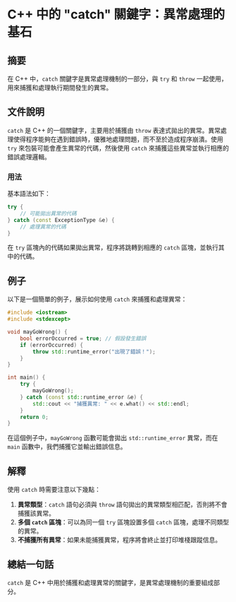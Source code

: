 <!--
Meta Description: # C++ 中的 "catch" 關鍵字：異常處理的基石 ## 摘要 在 C++ 中，`catch` 關鍵字是異常處理機制的一部分，與 `try` 和 `throw` 一起使用，用來捕獲和處理執行期間發生的異常。 ## 文件說明 `catch` 是 C++ 的一個關鍵字，主要用於捕獲由 `throw...
Meta Keywords: catch, try, std, throw, maygowrong
-->

# C++ 中的 "catch" 關鍵字：異常處理的基石

## 摘要
在 C++ 中，`catch` 關鍵字是異常處理機制的一部分，與 `try` 和 `throw` 一起使用，用來捕獲和處理執行期間發生的異常。

## 文件說明
`catch` 是 C++ 的一個關鍵字，主要用於捕獲由 `throw` 表達式拋出的異常。異常處理使得程序能夠在遇到錯誤時，優雅地處理問題，而不至於造成程序崩潰。使用 `try` 來包裝可能會產生異常的代碼，然後使用 `catch` 來捕獲這些異常並執行相應的錯誤處理邏輯。

### 用法
基本語法如下：
```cpp
try {
    // 可能拋出異常的代碼
} catch (const ExceptionType &e) {
    // 處理異常的代碼
}
```
在 `try` 區塊內的代碼如果拋出異常，程序將跳轉到相應的 `catch` 區塊，並執行其中的代碼。

## 例子
以下是一個簡單的例子，展示如何使用 `catch` 來捕獲和處理異常：
```cpp
#include <iostream>
#include <stdexcept>

void mayGoWrong() {
    bool errorOccurred = true; // 假設發生錯誤
    if (errorOccurred) {
        throw std::runtime_error("出現了錯誤！");
    }
}

int main() {
    try {
        mayGoWrong();
    } catch (const std::runtime_error &e) {
        std::cout << "捕獲異常: " << e.what() << std::endl;
    }
    return 0;
}
```
在這個例子中，`mayGoWrong` 函數可能會拋出 `std::runtime_error` 異常，而在 `main` 函數中，我們捕獲它並輸出錯誤信息。

## 解釋
使用 `catch` 時需要注意以下幾點：
1. **異常類型**：`catch` 語句必須與 `throw` 語句拋出的異常類型相匹配，否則將不會捕獲該異常。
2. **多個 `catch` 區塊**：可以為同一個 `try` 區塊設置多個 `catch` 區塊，處理不同類型的異常。
3. **不捕獲所有異常**：如果未能捕獲異常，程序將會終止並打印堆棧跟蹤信息。

## 總結一句話
`catch` 是 C++ 中用於捕獲和處理異常的關鍵字，是異常處理機制的重要組成部分。